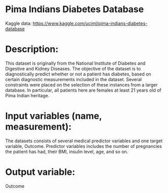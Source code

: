 # Pima Indians Diabetes Database

Kaggle data: https://www.kaggle.com/uciml/pima-indians-diabetes-database

# Description:

This dataset is originally from the National Institute of Diabetes and Digestive and Kidney Diseases. The objective of the dataset is to diagnostically predict whether or not a patient has diabetes, based on certain diagnostic measurements included in the dataset. Several constraints were placed on the selection of these instances from a larger database. In particular, all patients here are females at least 21 years old of Pima Indian heritage.


# Input variables (name, measurement):

The datasets consists of several medical predictor variables and one target variable, Outcome. Predictor variables includes the number of pregnancies the patient has had, their BMI, insulin level, age, and so on.

# Output variable:

Outcome
